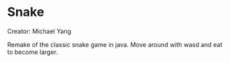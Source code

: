 # Snake

Creator: Michael Yang

Remake of the classic snake game in java. Move around with wasd and eat to become larger.
